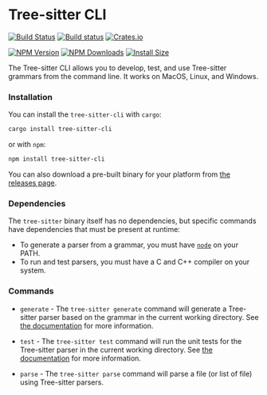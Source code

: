 Tree-sitter CLI
===============

[![Build Status](https://github.com/tree-sitter/tree-sitter/workflows/CI/badge.svg)](https://github.com/tree-sitter/tree-sitter/actions)
[![Build status](https://ci.appveyor.com/api/projects/status/vtmbd6i92e97l55w/branch/master?svg=true)](https://ci.appveyor.com/project/maxbrunsfeld/tree-sitter/branch/master)
[![Crates.io](https://img.shields.io/crates/v/tree-sitter-cli.svg)](https://crates.io/crates/tree-sitter-cli)

[![NPM Version](http://img.shields.io/npm/v/tree-sitter-cli.svg?style=flat)](https://www.npmjs.org/package/tree-sitter-cli)
[![NPM Downloads](https://img.shields.io/npm/dm/tree-sitter-cli.svg?style=flat)](https://npmcharts.com/compare/tree-sitter-cli?minimal=true)
[![Install Size](https://packagephobia.now.sh/badge?p=tree-sitter-cli)](https://packagephobia.now.sh/result?p=tree-sitter-cli)

The Tree-sitter CLI allows you to develop, test, and use Tree-sitter grammars from the command line. It works on MacOS, Linux, and Windows.

### Installation

You can install the `tree-sitter-cli` with `cargo`:

```sh
cargo install tree-sitter-cli
```

or with `npm`:

```sh
npm install tree-sitter-cli
```

You can also download a pre-built binary for your platform from [the releases page](https://github.com/tree-sitter/tree-sitter/releases/latest).

### Dependencies

The `tree-sitter` binary itself has no dependencies, but specific commands have dependencies that must be present at runtime:

* To generate a parser from a grammar, you must have [`node`](https://nodejs.org) on your PATH.
* To run and test parsers, you must have a C and C++ compiler on your system.

### Commands

* `generate` - The `tree-sitter generate` command will generate a Tree-sitter parser based on the grammar in the current working directory. See [the documentation](http://tree-sitter.github.io/tree-sitter/creating-parsers) for more information.

* `test` - The `tree-sitter test` command will run the unit tests for the Tree-sitter parser in the current working directory. See [the documentation](http://tree-sitter.github.io/tree-sitter/creating-parsers) for more information.

* `parse` - The `tree-sitter parse` command will parse a file (or list of file) using Tree-sitter parsers.
